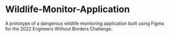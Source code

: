# Wildlife-Monitor-Application
A prototype of a dangerous wildlife monitoring application built using Figma for the 2022 Engineers Without Borders Challenge.
